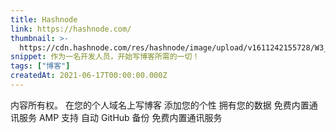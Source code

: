 ```yaml
---
title: Hashnode
link: https://hashnode.com/
thumbnail: >-
  https://cdn.hashnode.com/res/hashnode/image/upload/v1611242155728/W3_BYVVVh.png
snippet: 作为一名开发人员，开始写博客所需的一切！
tags: ["博客"]
createdAt: 2021-06-17T00:00:00.000Z
---
```

内容所有权。
在您的个人域名上写博客
添加您的个性
拥有您的数据
免费内置通讯服务
AMP 支持
自动 GitHub 备份
免费内置通讯服务